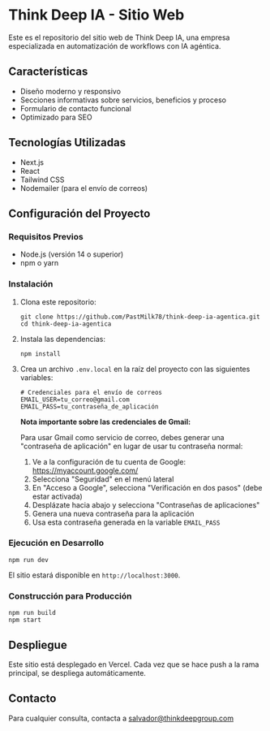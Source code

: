 # Think Deep IA - Sitio Web

Este es el repositorio del sitio web de Think Deep IA, una empresa especializada en automatización de workflows con IA agéntica.

## Características

- Diseño moderno y responsivo
- Secciones informativas sobre servicios, beneficios y proceso
- Formulario de contacto funcional
- Optimizado para SEO

## Tecnologías Utilizadas

- Next.js
- React
- Tailwind CSS
- Nodemailer (para el envío de correos)

## Configuración del Proyecto

### Requisitos Previos

- Node.js (versión 14 o superior)
- npm o yarn

### Instalación

1. Clona este repositorio:
   ```
   git clone https://github.com/PastMilk78/think-deep-ia-agentica.git
   cd think-deep-ia-agentica
   ```

2. Instala las dependencias:
   ```
   npm install
   ```

3. Crea un archivo `.env.local` en la raíz del proyecto con las siguientes variables:
   ```
   # Credenciales para el envío de correos
   EMAIL_USER=tu_correo@gmail.com
   EMAIL_PASS=tu_contraseña_de_aplicación
   ```

   **Nota importante sobre las credenciales de Gmail:**
   
   Para usar Gmail como servicio de correo, debes generar una "contraseña de aplicación" en lugar de usar tu contraseña normal:
   
   1. Ve a la configuración de tu cuenta de Google: https://myaccount.google.com/
   2. Selecciona "Seguridad" en el menú lateral
   3. En "Acceso a Google", selecciona "Verificación en dos pasos" (debe estar activada)
   4. Desplázate hacia abajo y selecciona "Contraseñas de aplicaciones"
   5. Genera una nueva contraseña para la aplicación
   6. Usa esta contraseña generada en la variable `EMAIL_PASS`

### Ejecución en Desarrollo

```
npm run dev
```

El sitio estará disponible en `http://localhost:3000`.

### Construcción para Producción

```
npm run build
npm start
```

## Despliegue

Este sitio está desplegado en Vercel. Cada vez que se hace push a la rama principal, se despliega automáticamente.

## Contacto

Para cualquier consulta, contacta a salvador@thinkdeepgroup.com 
